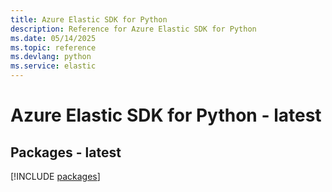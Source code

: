 ```yaml
---
title: Azure Elastic SDK for Python
description: Reference for Azure Elastic SDK for Python
ms.date: 05/14/2025
ms.topic: reference
ms.devlang: python
ms.service: elastic
---
```

# Azure Elastic SDK for Python - latest
## Packages - latest
[!INCLUDE [packages](elastic-index.md)]